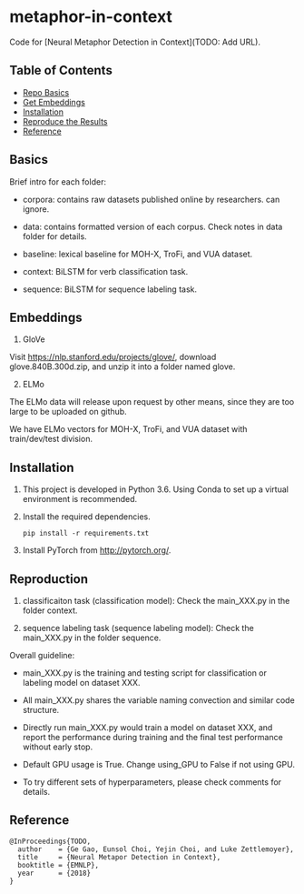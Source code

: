 # metaphor-in-context
Code for [Neural Metaphor Detection in Context](TODO: Add URL).

## Table of Contents
- [Repo Basics](#Basics)
- [Get Embeddings](#Embeddings)
- [Installation](#Installation)
- [Reproduce the Results](#Reproduction)
- [Reference](#Reference)

## Basics
Brief intro for each folder:

- corpora: contains raw datasets published online by researchers. can ignore.

- data: contains formatted version of each corpus. Check notes in data folder for details.

- baseline: lexical baseline for MOH-X, TroFi, and VUA dataset.

- context: BiLSTM for verb classification task.

- sequence: BiLSTM for sequence labeling task.

## Embeddings
1. GloVe

Visit https://nlp.stanford.edu/projects/glove/, download glove.840B.300d.zip, and unzip it into a folder named glove.

2. ELMo

The ELMo data will release upon request by other means, since they are too large to be uploaded on github.

We have ELMo vectors for MOH-X, TroFi, and VUA dataset with train/dev/test division. 

## Installation
1. This project is developed in Python 3.6. Using Conda to set up a virtual environment is recommended.

2. Install the required dependencies. 
    ```
    pip install -r requirements.txt
    ```
    
3. Install PyTorch from http://pytorch.org/.


## Reproduction

1. classificaiton task (classification model): Check the main_XXX.py in the folder context.

2. sequence labeling task (sequence labeling model): Check the main_XXX.py in the folder sequence.

Overall guideline:

- main_XXX.py is the training and testing script for classification or labeling model on dataset XXX. 

- All main_XXX.py shares the variable naming convection and similar code structure.

- Directly run main_XXX.py would train a model on dataset XXX, and report the performance during training and the final test performance without early stop.

- Default GPU usage is True. Change using_GPU to False if not using GPU.

- To try different sets of hyperparameters, please check comments for details.


## Reference
```
@InProceedings{TODO,
  author    = {Ge Gao, Eunsol Choi, Yejin Choi, and Luke Zettlemoyer},
  title     = {Neural Metapor Detection in Context},
  booktitle = {EMNLP},
  year      = {2018}
}
```
